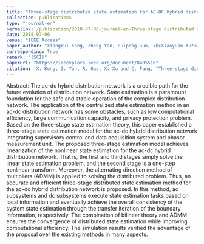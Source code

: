 ```yaml
---
title: "Three-stage distributed state estimation for AC-DC hybrid distribution network under mixed measurement environment"
collection: publications
type: "journal-en"
permalink: /publication/2018-07-06-journal-en-Three-stage distributed state estimation for AC-DC hybrid distribution network under mixed measurement environment
date: 2018-07-06
venue: "IEEE Access"
paper_author: "Xiangrui Kong, Zheng Yan, Ruipeng Guo, <b>Xiaoyuan Xu*</b>, Chen Fang"
corresponding: True
remark: "(SCI)"
paperurl: "https://ieeexplore.ieee.org/document/8405516"
citation: 'X. Kong, Z. Yan, R. Guo, X. Xu and C. Fang, "Three-stage distributed state estimation for AC-DC hybrid distribution network under mixed measurement environment," <i>IEEE Access</i>, vol. 6, pp. 39027-39036, 2018.'
---
```


Abstract:
The ac-dc hybrid distribution network is a credible path for the future evolution of distribution network. State estimation is a paramount foundation for the safe and stable operation of the complex distribution network. The application of the centralized state estimation method in an ac-dc distribution network has some obstacles, such as low computational efficiency, large communication capacity, and privacy protection problem. Based on the three-stage state estimation theory, this paper established a three-stage state estimation model for the ac-dc hybrid distribution network integrating supervisory control and data acquisition system and phasor measurement unit. The proposed three-stage estimation model achieves linearization of the nonlinear state estimation for the ac-dc hybrid distribution network. That is, the first and third stages simply solve the linear state estimation problem, and the second stage is a one-step nonlinear transform. Moreover, the alternating direction method of multipliers (ADMM) is applied to solving the distributed problem. Thus, an accurate and efficient three-stage distributed state estimation method for the ac-dc hybrid distribution network is proposed. In this method, ac subsystems and dc subsystems execute state estimation tasks based on local information and eventually achieve the overall consistency of the system state estimation through the transfer iteration of the boundary information, respectively. The combination of bilinear theory and ADMM ensures the convergence of distributed state estimation while improving computational efficiency. The simulation results verified the advantage of the proposal over the existing methods in many aspects.